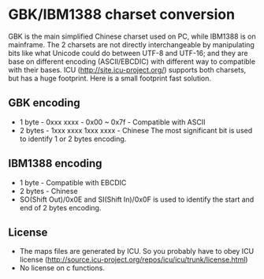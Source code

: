 # GBK/IBM1388 charset conversion
GBK is the main simplified Chinese charset used on PC, while IBM1388 is on mainframe.
The 2 charsets are not directly interchangeable by manipulating bits like what Unicode could do between UTF-8 and UTF-16;
and they are base on different encoding (ASCII/EBCDIC) with different way to compatible with their bases.
ICU (http://site.icu-project.org/) supports both charsets, but has a huge footprint.
Here is a small footprint fast solution.

## GBK encoding
- 1 byte - 0xxx xxxx - 0x00 ~ 0x7f - Compatible with ASCII
- 2 bytes - 1xxx xxxx  1xxx xxxx - Chinese
The most significant bit is used to identify 1 or 2 bytes encoding.

## IBM1388 encoding
- 1 byte - Compatible with EBCDIC
- 2 bytes - Chinese
- SO(Shift Out)/0x0E and SI(Shift In)/0x0F is used to identify the start and end of 2 bytes encoding.

## License
- The maps files are generated by ICU. So you probably have to obey ICU license (http://source.icu-project.org/repos/icu/icu/trunk/license.html)
- No license on c functions.
